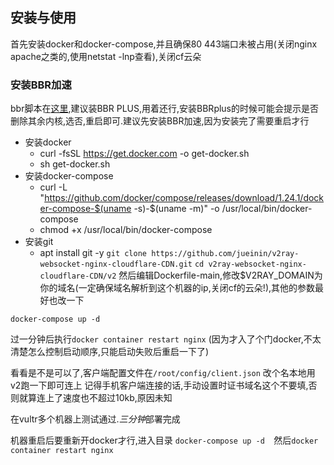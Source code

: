 ## 安装与使用
首先安装docker和docker-compose,并且确保80 443端口未被占用(关闭nginx apache之类的,使用netstat -lnp查看),关闭cf云朵
### 安装BBR加速
bbr脚本在[这里](https://github.com/chiakge/Linux-NetSpeed),建议装BBR PLUS,用着还行,安装BBRplus的时候可能会提示是否删除其余内核,选否,重启即可.建议先安装BBR加速,因为安装完了需要重启才行
- 安装docker
    - curl -fsSL https://get.docker.com -o get-docker.sh
    - sh get-docker.sh
- 安装docker-compose
    - curl -L "https://github.com/docker/compose/releases/download/1.24.1/docker-compose-$(uname -s)-$(uname -m)" -o /usr/local/bin/docker-compose
    - chmod +x /usr/local/bin/docker-compose
- 安装git
    - apt install git -y
`git clone https://github.com/jueinin/v2ray-websocket-nginx-cloudflare-CDN.git`
`cd v2ray-websocket-nginx-cloudflare-CDN/v2`  然后编辑Dockerfile-main,修改$V2RAY_DOMAIN为你的域名(一定确保域名解析到这个机器的ip,关闭cf的云朵!),其他的参数最好也改一下

`docker-compose up -d  `

过一分钟后执行`docker container restart nginx`  (因为才入了个门docker,不太清楚怎么控制启动顺序,只能启动失败后重启一下了)

看看是不是可以了,客户端配置文件在`/root/config/client.json` 改个名本地用v2跑一下即可连上
记得手机客户端连接的话,手动设置时证书域名这个不要填,否则就算连上了速度也不超过10kb,原因未知

在vultr多个机器上测试通过.*三分钟*部署完成

机器重启后要重新开docker才行,进入目录 `docker-compose up -d  `然后`docker container restart nginx` 


